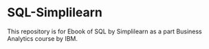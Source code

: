 # SQL-Simplilearn
This repository is for Ebook of SQL by Simplilearn as a part Business Analytics course by IBM.
